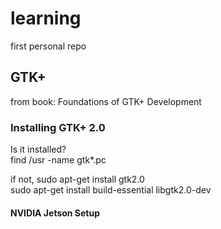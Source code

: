 # learning
first personal repo

## GTK+
from book:  Foundations of GTK+ Development  
### Installing GTK+ 2.0
Is it installed?  
find /usr -name gtk*.pc  

if not,
sudo apt-get install gtk2.0  
sudo apt-get install build-essential libgtk2.0-dev 

#### NVIDIA Jetson Setup

